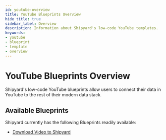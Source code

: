 ```yaml
---
id: youtube-overview
title: YouTube Blueprints Overview
hide_title: true
sidebar_label: Overview
description: Information about Shipyard's low-code YouTube templates.
keywords:
- youtube
- blueprint
- template
- overview
---
```


# YouTube Blueprints Overview

Shipyard's low-code YouTube blueprints allow users to connect their data in YouTube to the rest of their modern data stack.

## Available Blueprints
Shipyard currently has the following Blueprints readily available: 
- [Download Video to Shipyard](youtube-download-video.md)
